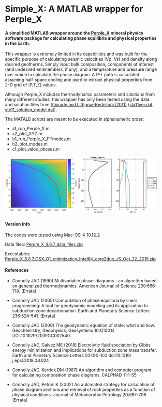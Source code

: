 # Simple_X: A MATLAB wrapper for Perple_X
#### A simplified MATLAB wrapper around the [Perple_X](http://www.perplex.ethz.ch/) mineral physics software package for calculating phase equilibria and physical properties in the Earth.

This wrapper is extremely limited in its capabilities and was built for the specific purpose of calculating seismic velocities (Vp, Vs) and density along desired geotherms. Simply input bulk composition, components of interest (and undesired endmembers, if any), and a temperature and pressure range over which to calculate the phase diagram. A P-T path is calculated assuming half-space cooling and used to extract physical properties from 2-D grid of (P,T,Z) values.

Although Perple_X includes thermodynamic parameters and solutions from many different studies, this wrapper has only been tested using the data and solution files from [Stixrude and Lithgow-Bertelloni (2011)](https://onlinelibrary.wiley.com/doi/10.1111/j.1365-246X.2010.04890.x) ([stx11ver.dat](./data_files/stx11ver.dat), [stx11_solution_model.dat](./data_files/stx11_solution_model.dat)).

The MATALB scripts are meant to be executed in alphanumeric order:
- a1_run_Perple_X.m
- a2_plot_XYZ.m
- b1_run_Perple_X_PTmodes.m
- b2_plot_modes.m
- c1_plot_veloc_phases.m

![](./_archive/example1.png)


#### Version info
The codes were tested using Mac-OS-X 10.12.2

Data files: [Perple_X_6.8.7_data_files.zip](./_archive/Perple_X_6.8.7_data_files.zip)

Executables: [Perple_X_6.8.7_OSX_O1_optimization_Intel64_core2duo_JS_Oct_22_2019.zip](./_archive/Perple_X_6.8.7_OSX_O1_optimization_Intel64_core2duo_JS_Oct_22_2019.zip)

#### References
- Connolly JAD (1990) Multivariable phase-diagrams - an algorithm based on generalized thermodynamics. American Journal of Science 290:666-718. (Errata)

- Connolly JAD (2005) Computation of phase equilibria by linear programming: A tool for geodynamic modeling and its application to subduction zone decarbonation. Earth and Planetary Science Letters 236:524-541. (Errata)
- Connolly JAD (2009) The geodynamic equation of state: what and how. Geochemistry, Geophysics, Geosystems 10:Q10014 DOI:10.1029/2009GC002540.
- Connolly JAD, Galvez ME (2018) Electrolytic fluid speciation by Gibbs energy minimization and implications for subduction zone mass transfer. Earth and Planetary Science Letters 501:90-102 doi:10.1016/ j.epsl.2018.08.024
- Connolly JAD, Kerrick DM (1987) An algorithm and computer program for calculating composition phase diagrams. CALPHAD 11:1-55
- Connolly JAD, Petrini K (2002) An automated strategy for calculation of phase diagram sections and retrieval of rock properties as a function of physical conditions. Journal of Metamorphic Petrology 20:697-708. (Errata)
